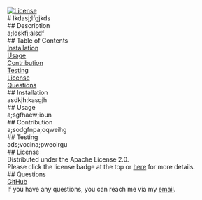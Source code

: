[![License](https://img.shields.io/badge/License-Apache_2.0-blue.svg)](https://opensource.org/license/apache-2-0/)<br># lkdasj;lfgjkds<br>## Description<br>a;ldskfj;alsdf<br>## Table of Contents<br>[Installation](#installation)<br>[Usage](#usage)<br>[Contribution](#contribution)<br>[Testing](#testing)<br>[License](#license)<br>[Questions](#questions)<br>## Installation<br>asdkjh;kasgjh<br>## Usage<br>a;sgfhaew;ioun<br>## Contribution<br>a;sodgfnpa;oqweihg<br>## Testing<br>ads;vocina;pweoirgu<br>## License<br>Distributed under the Apache License 2.0.<br>Please click the license badge at the top or [here](https://opensource.org/license/apache-2-0/) for more details.<br>## Questions<br>[GitHub](https://github.com/aignwe;poiuhfgr)<br>If you have any questions, you can reach me via my [email](a;cojwebn;prgioub).<br>